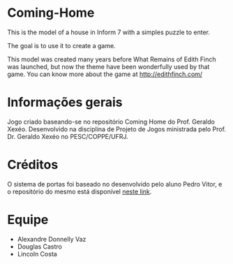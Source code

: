 # Coming-Home

This is the model of a house in Inform 7 with a simples puzzle to enter.

The goal is to use it to create a game.

This model was created many years before What Remains of Edith Finch was launched, 
  but now the theme have been wonderfully used by that game.
  You can know more about the game at http://edithfinch.com/

# Informações gerais

Jogo criado baseando-se no repositório Coming Home do Prof. Geraldo Xexéo. Desenvolvido na disciplina de Projeto de Jogos ministrada pelo Prof. Dr. Geraldo Xexéo no PESC/COPPE/UFRJ.

# Créditos

O sistema de portas foi baseado no desenvolvido pelo aluno Pedro Vitor, e o repositório do mesmo está disponível [neste link](https://github.com/TanookiVerde/Coming-Home). 

# Equipe

- Alexandre Donnelly Vaz
- Douglas Castro
- Lincoln Costa
